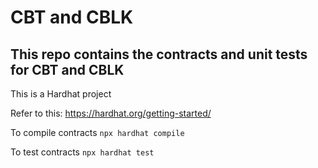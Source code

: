 # CBT and CBLK

## This repo contains the contracts and unit tests for CBT and CBLK

This is a Hardhat project

Refer to this: https://hardhat.org/getting-started/

To compile contracts `npx hardhat compile`

To test contracts   `npx hardhat test`
